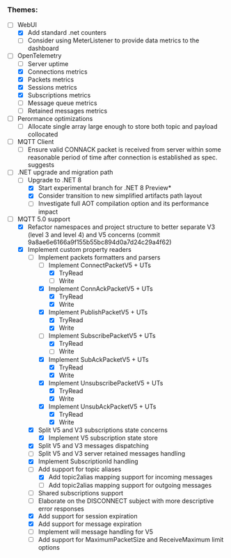 
### Themes:

- [ ] WebUI
  - [x] Add standard .net counters
  - [ ] Consider using MeterListener to provide data metrics to the dashboard
- [ ] OpenTelemetry
  - [ ] Server uptime
  - [x] Connections metrics
  - [x] Packets metrics
  - [x] Sessions metrics
  - [x] Subscriptions metrics
  - [ ] Message queue metrics
  - [ ] Retained messages metrics
- [ ] Perormance optimizations
  - [ ] Allocate single array large enough to store both topic and payload collocated
- [ ] MQTT Client
  - [ ] Ensure valid CONNACK packet is received from server within some reasonable period of time after connection is established as spec. suggests
- [ ] .NET upgrade and migration path
  - [ ] Upgrade to .NET 8
    - [x] Start experimental branch for .NET 8 Preview*
    - [x] Consider transition to new simplified artifacts path layout
    - [ ] Investigate full AOT compilation option and its performance impact
- [ ] MQTT 5.0 support
  - [x] Refactor namespaces and project structure to better separate V3 (level 3 and level 4) and V5 concerns (commit 9a8ae6e6166a9f155b55bc894d0a7d24c29a4f62)
  - [x] Implement custom property readers
    - [ ] Implement packets formatters and parsers
      - [ ] Implement ConnectPacketV5 + UTs
        - [x] TryRead
        - [ ] Write
      - [x] Implement ConnAckPacketV5 + UTs
        - [x] TryRead
        - [x] Write
      - [x] Implement PublishPacketV5 + UTs
        - [x] TryRead
        - [x] Write
      - [ ] Implement SubscribePacketV5 + UTs
        - [x] TryRead
        - [ ] Write
      - [x] Implement SubAckPacketV5 + UTs 
        - [x] TryRead
        - [x] Write
      - [x] Implement UnsubscribePacketV5 + UTs
        - [x] TryRead
        - [x] Write
      - [x] Implement UnsubAckPacketV5 + UTs 
        - [x] TryRead
        - [x] Write
    - [x] Split V5 and V3 subscriptions state concerns
      - [x] Implement V5 subscription state store 
    - [x] Split V5 and V3 messages dispatching
    - [ ] Split V5 and V3 server retained messages handling
    - [x] Implement SubscriptionId handling
    - [ ] Add support for topic aliases
      - [x] Add topic2alias mapping support for incoming messages 
      - [ ] Add topic2alias mapping support for outgoing messages 
    - [ ] Shared subscriptions support
    - [ ] Elaborate on the DISCONNECT subject with more descriptive error responses
    - [x] Add support for session expiration
    - [x] Add support for message expiration
    - [ ] Implement will message handling for V5
    - [ ] Add support for MaximumPacketSize and ReceiveMaximum limit options